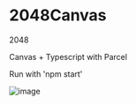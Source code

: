 # 2048Canvas

2048

Canvas + Typescript with Parcel

Run with 'npm start'

![image](https://github.com/zntchantchou/2048Canvas/assets/47895771/5abb98f0-65a4-4767-9360-7b96866d4953)
